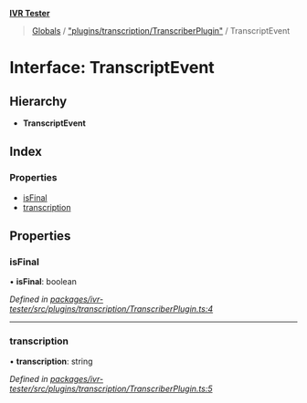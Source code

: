 **[IVR Tester](../README.md)**

> [Globals](../README.md) / ["plugins/transcription/TranscriberPlugin"](../modules/_plugins_transcription_transcriberplugin_.md) / TranscriptEvent

# Interface: TranscriptEvent

## Hierarchy

* **TranscriptEvent**

## Index

### Properties

* [isFinal](_plugins_transcription_transcriberplugin_.transcriptevent.md#isfinal)
* [transcription](_plugins_transcription_transcriberplugin_.transcriptevent.md#transcription)

## Properties

### isFinal

•  **isFinal**: boolean

*Defined in [packages/ivr-tester/src/plugins/transcription/TranscriberPlugin.ts:4](https://github.com/SketchingDev/ivr-tester/blob/72537d4/packages/ivr-tester/src/plugins/transcription/TranscriberPlugin.ts#L4)*

___

### transcription

•  **transcription**: string

*Defined in [packages/ivr-tester/src/plugins/transcription/TranscriberPlugin.ts:5](https://github.com/SketchingDev/ivr-tester/blob/72537d4/packages/ivr-tester/src/plugins/transcription/TranscriberPlugin.ts#L5)*
